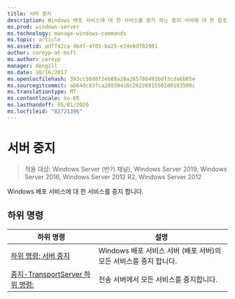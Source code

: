 ```yaml
---
title: 서버 중지
description: Windows 배포 서비스에 대 한 서비스를 중지 하는 중지 서버에 대 한 참조 항목입니다.
ms.prod: windows-server
ms.technology: manage-windows-commands
ms.topic: article
ms.assetid: adff42ca-464f-4f05-ba25-e24e8d702981
author: coreyp-at-msft
ms.author: coreyp
manager: dongill
ms.date: 10/16/2017
ms.openlocfilehash: 393cc56d8f2eb88a28a265786493bdf3cda6b65e
ms.sourcegitcommit: ab64dc83fca28039416c26226815502d0193500c
ms.translationtype: MT
ms.contentlocale: ko-KR
ms.lasthandoff: 05/01/2020
ms.locfileid: "82721396"
---
```

# <a name="stop-server"></a>서버 중지
> 적용 대상: Windows Server (반기 채널), Windows Server 2019, Windows Server 2016, Windows Server 2012 R2, Windows Server 2012

Windows 배포 서비스에 대 한 서비스를 중지 합니다.

## <a name="subcommands"></a>하위 명령
|하위 명령|설명|
|-------|--------|
|[하위 명령: 서버 중지](subcommand-stop-server.md)|Windows 배포 서비스 서버 (배포 서버)의 모든 서비스를 중지 합니다.|
|[중지-TransportServer 하위 명령:](subcommand-stop-transportserver.md)|전송 서버에서 모든 서비스를 중지합니다.|
